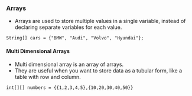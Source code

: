### Arrays
* Arrays are used to store multiple values in a single variable, instead of declaring separate variables for each value.

` String[] cars = {"BMW", "Audi", "Volvo", "Hyundai"}; `

#### Multi Dimensional Arrays
* Multi dimensional array is an array of arrays.
* They are useful when you want to store data as a tubular form, like a table with row and column.

` int[][] numbers = {{1,2,3,4,5},{10,20,30,40,50}} `